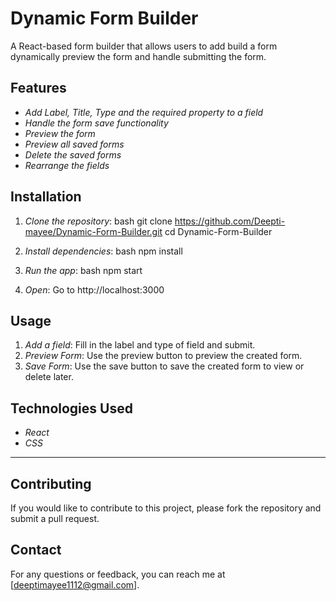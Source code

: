 # Dynamic Form Builder

A React-based form builder that allows users to add build a form dynamically preview the form and handle submitting the form.

## Features

- _Add Label, Title, Type and the required property to a field_
- _Handle the form save functionality_
- _Preview the form_
- _Preview all saved forms_
- _Delete the saved forms_
- _Rearrange the fields_

## Installation

1. _Clone the repository_:
   bash
   git clone https://github.com/Deepti-mayee/Dynamic-Form-Builder.git
   cd Dynamic-Form-Builder

2. _Install dependencies_:
   bash
   npm install

3. _Run the app_:
   bash
   npm start

4. _Open_: Go to http://localhost:3000

## Usage

1. _Add a field_: Fill in the label and type of field and submit.
2. _Preview Form_: Use the preview button to preview the created form.
3. _Save Form_: Use the save button to save the created form to view or delete later.

## Technologies Used

- _React_
- _CSS_

---

## Contributing

If you would like to contribute to this project, please fork the repository and submit a pull request.

## Contact

For any questions or feedback, you can reach me at [deeptimayee1112@gmail.com].